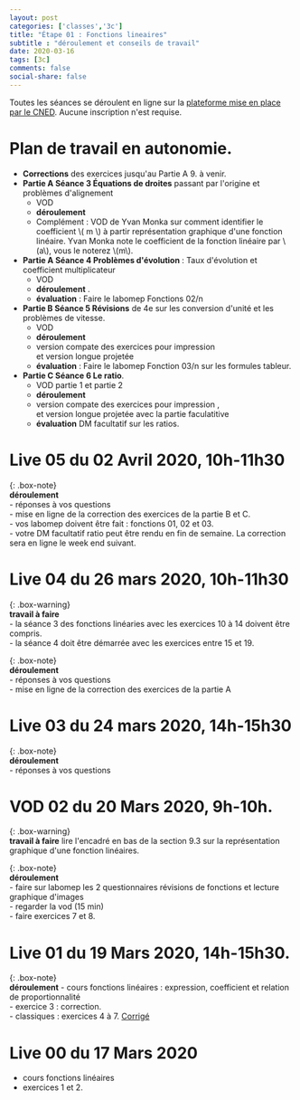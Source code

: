 ```yaml
---
layout: post 
categories: ['classes','3c']
title: "Étape 01 : Fonctions lineaires"
subtitle : "déroulement et conseils de travail"
date: 2020-03-16
tags: [3c]
comments: false
social-share: false
---
```

Toutes les séances se déroulent en ligne sur la [plateforme mise en place par le CNED](https://eu.bbcollab.com/guest/7ff0892b6f4f418cbdc29ce8a8ea46cb). Aucune inscription n'est requise.
 
# Plan de travail en autonomie. 
- **Corrections** des exercices jusqu'au Partie A 9. à venir.
- **Partie A Séance 3 Équations de droites** passant par l'origine et problèmes d'alignement
	- VOD [<i class="fab fa-youtube"></i>](https://youtu.be/ZETAmA_MxYI) 
	- **déroulement** [<i class="far fa-file-pdf"></i>](https://drive.google.com/file/d/1_ofmiu-MxzRqLCfIGcdcjC5zlg8UrkZb/view)
	- Complément : VOD de Yvan Monka [<i class="fab fa-youtube"></i>](https://youtu.be/bgySp9gT8kA) sur comment identifier le coefficient \\( m \\) à partir représentation graphique d'une fonction linéaire. Yvan Monka note le coefficient de la fonction linéaire par \\(a\\), vous le noterez \\(m\\).
- **Partie A Séance 4 Problèmes d'évolution** : Taux d'évolution et coefficient multiplicateur
	- VOD  [<i class="fab fa-youtube"></i>](https://youtu.be/JQUgE2gmff0) 
	- **déroulement**  [<i class="far fa-file-pdf"></i>](https://drive.google.com/file/d/1I5qzUNGhV1tY9qUhAKNVbCKtEhSS8Sr4/view).  
	- **évaluation** : Faire le labomep Fonctions 02/n 
- **Partie B Séance 5 Révisions** de 4e sur les conversion d'unité et les problèmes de vitesse.  
	- VOD [<i class="fab fa-youtube"></i>](https://youtu.be/ptesx2hJjFw)
	- **déroulement** [<i class="far fa-file-pdf"></i>](https://drive.google.com/file/d/1CoXL7nM-EQNvJoHOuhH4YpcBh2-NFbv9/view) 
	- version compate des exercices  pour impression [<i class="far fa-file-pdf"></i>](https://drive.google.com/file/d/1JkjaliLbjS6ytVTrgVGbUjzW6BK7HMF0/view)  
	et version longue projetée [<i class="far fa-file-pdf"></i>](https://drive.google.com/file/d/1MjlKZKbQeNm1qEOSUdIm0KzehNYQoRbE/view)
	- **évaluation** : Faire le labomep Fonction 03/n sur les formules tableur.
- **Partie C Séance 6 Le ratio**.  
	- VOD partie 1 [<i class="fab fa-youtube"></i>](https://youtu.be/lDcMJeGdC2E)  et partie 2 [<i class="fab fa-youtube"></i>](https://youtu.be/HY9GMX8HcsY)
	- **déroulement** [<i class="far fa-file-pdf"></i>](https://drive.google.com/file/d/1241Q9bj2WxSE2lRNtGGYaH7zWLDCfre3/view)
	- version compate des exercices pour impression [<i class="far fa-file-pdf"></i>](https://drive.google.com/file/d/1eucsAlrn-e873X-YL_tEdp1vV7LHx0-j/view),  
	et version longue projetée avec la partie faculatitive [<i class="far fa-file-pdf"></i>](https://drive.google.com/file/d/1241Q9bj2WxSE2lRNtGGYaH7zWLDCfre3/view) 
	- **évaluation** DM facultatif sur les ratios.

# Live 05 du 02 Avril 2020, 10h-11h30

{: .box-note}   
**déroulement**  
	- réponses à vos questions  
	- mise en ligne de la correction des exercices de la partie B et C.  
	- vos labomep doivent être fait : fonctions 01, 02 et 03.  
	- votre DM facultatif ratio peut être rendu en fin de semaine. La correction sera en ligne le week end suivant.  

# Live 04 du 26 mars 2020, 10h-11h30  

{: .box-warning}  
**travail à faire**   
	- la séance 3 des fonctions linéaries avec les exercices 10 à 14 doivent être compris.  
	- la séance 4 doit être démarrée avec les exercices entre 15 et 19.  

{: .box-note}   
**déroulement**   
	- réponses à vos questions   
	- mise en ligne de la correction des exercices de la partie A
 

# Live 03 du 24 mars 2020, 14h-15h30  

{: .box-note}   
**déroulement**  
	- réponses à vos questions

# VOD 02 du 20 Mars 2020, 9h-10h. [<i class="fab fa-youtube"></i>](https://youtu.be/gt12o86Cd50) 

{: .box-warning}  
**travail à faire** lire l'encadré en bas de la section 9.3 sur la représentation graphique d'une fonction linéaires.  
	
{: .box-note}  
**déroulement**  
	- faire sur labomep les 2 questionnaires révisions de fonctions et lecture graphique d'images  
	- regarder la vod (15 min)  
	- faire exercices 7 et 8.  

# Live 01 du 19 Mars 2020, 14h-15h30. [<i class="fab fa-youtube"></i>](https://youtu.be/6PvnM90zwhw)

{: .box-note}  
**déroulement** 
	- cours fonctions linéaires : expression, coefficient et relation de proportionnalité  
	- exercice 3 : correction.  
	- classiques : exercices 4 à 7. [Corrigé](https://drive.google.com/file/d/1Vm4M_aTMGdpE5RtfETRT34Wgq02JarSc/view)    
 

# Live 00 du 17 Mars 2020
- cours fonctions linéaires
- exercices 1 et 2.